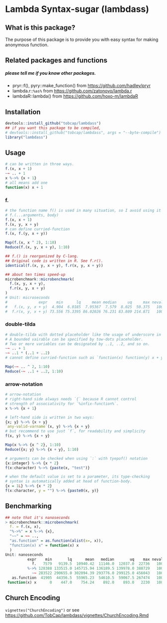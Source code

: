 # Lambda Syntax-sugar (lambdass)

## What is this package?
The purpose of this package is to provide you with easy syntax for making anonymous
function. 

## Related packages and functions
##### please tell me if you know other packages.
* pryr::f(), pyry::make_function() from https://github.com/hadley/pryr
* lambda.r::`%as%` from https://github.com/zatonovo/lambda.r
* lambdaR::lambda() from https://github.com/hoxo-m/lambdaR    


## Installation
``` r
devtools::install_github("tobcap/lambdass")
## if you want this package to be compiled,
# devtools::install_github("tobcap/lambdass", args = "--byte-compile")
library("lambdass")
```

## Usage
``` r
# can be written in three ways.
f.(x, x + 1)
~~ .. + 1
x %->% {x + 1}
# all means add one
function(x) x + 1
```
### f.
``` r
# the function name f() is used in many situation, so I avoid using it and `f.` is adopted.
# f.(...arguments, body)
f.(x, x + 1)
f.(x, y, x + y)
# can define curried-function
f.(x, f.(y, x + y)) 

Map(f.(x, x ^ 2), 1:10)
Reduce(f.(x, y, x + y), 1:10)
```

``` r
## f.() is reorganized by C-lang.
## Original code is written in R. See f.r().
identical(f.(x, y, x + y), f.r(x, y, x + y))

## about ten times speed-up
microbenchmark::microbenchmark(
  f.(x, y, x + y), 
  f.r(x, y, x + y)
)
# Unit: microseconds
#              expr    min      lq     mean median     uq     max neval
#   f.(x, y, x + y)  4.904  6.0185  7.95367  7.579  8.025  50.375   100
#  f.r(x, y, x + y) 73.556 75.3395 86.02026 76.231 83.809 214.871   100
```

### double-tilda
``` r
# double-tilda with dotted placeholder like the usage of underscore in scala's lambda
# A bounded vairable can be specified by tow-dots placeholder.
# Two or more variables can be designated by ..1, ..2, and so on.
~~ .. + 1
~~ ..1 * (..1 + ..2)
# cannot define curried-function such as `function(x) function(y) x + y`

Map(~~ .. ^ 2, 1:10)
Reduce(~~ ..1 + ..2, 1:10)
```

### arrow-notation
``` r
# arrow-notation
# right-hand side always needs `{` because R cannot control
# strength of associativity for `%infix-function%`.
x %->% {x + 1}

# left-hand side is written in two ways:
{x; y} %->% {x + y}
`any-valid-varname`(x, y) %->% {x + y}
# but recommend to use just `f`, for readability and simplicity
f(x, y) %->% {x + y}

Map(x %->% {x ^ 2}, 1:10)
Reduce({x; y} %->% {x + y}, 1:10)

# arguments can be checked when using `:` with tyepof() notation
{x:integer} %->% {x * 2}
f(x:character) %->% {paste(x, "test")}

# when the default value is set to a parameter, its type-checking 
# syntax is automatically added at head of function-body.
{x = 1L} %->% {x * 2}
f(x:character, y = "") %->% {paste0(x, y)}
```

## Benchmarking
``` r
## note that it's nanoseconds
> microbenchmark::microbenchmark(
  f. = f.(x, x), 
  "%->%" = x %->% {x}, 
  "~~" = ~~ ..,
  "as.function" = as.function(alist(x=, x)),
  "function(x) x" = function(x) x
  )
Unit: nanoseconds
          expr    min       lq      mean   median       uq    max neval
            f.   7579   9139.5  10940.42  11146.0  12037.0  22736   100
          %->% 128388 133515.0 145715.94 136189.5 139978.0 388729   100
            ~~ 283522 290655.0 302094.39 293776.0 299125.0 456043   100
   as.function  41905  44356.5  55965.23  54610.5  59067.5 267474   100
 function(x) x      0    447.0    754.24    892.0    893.0   2230   100
```

## Church Encoding
`vignettes("ChurchEncoding")` or see https://github.com/TobCap/lambdass/vignettes/ChurchEncoding.Rmd
